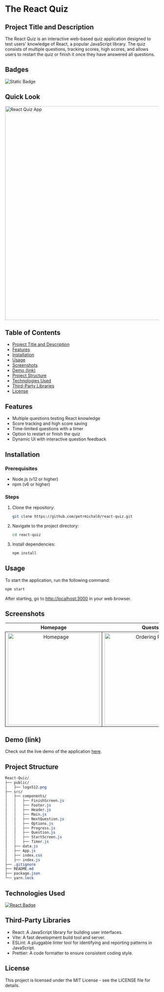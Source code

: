 # The React Quiz

## Project Title and Description
The React Quiz is an interactive web-based quiz application designed to test users' knowledge of React, a popular JavaScript library. The quiz consists of multiple questions, tracking scores, high scores, and allows users to restart the quiz or finish it once they have answered all questions.

## Badges
![Static Badge](https://img.shields.io/badge/status-active-brightgreen)

## Quick Look
<img src="https://github.com/user-attachments/assets/84c42359-770e-4cc1-b959-67efbb347cc5" width="700" alt="React Quiz App">

## Table of Contents
- [Project Title and Description](#project-title-and-description)
- [Features](#features)
- [Installation](#installation)
- [Usage](#usage)
- [Screenshots](#screenshots)
- [Demo (link)](#demo-link)
- [Project Structure](#project-structure)
- [Technologies Used](#technologies-used)
- [Third-Party Libraries](#third-party-libraries)
- [License](#license)

## Features
- Multiple questions testing React knowledge
- Score tracking and high score saving
- Time-limited questions with a timer
- Option to restart or finish the quiz
- Dynamic UI with interactive question feedback

## Installation

### Prerequisites
- Node.js (v12 or higher)
- npm (v6 or higher)

### Steps

1. Clone the repository:
    ```bash
    git clone https://github.com/petrmichal0/react-quiz.git
    ```

2. Navigate to the project directory:
    ```bash
    cd react-quiz
    ```

3. Install dependencies:
    ```bash
    npm install
    ```

## Usage
To start the application, run the following command:
```bash
npm start
```

After starting, go to [http://localhost:3000](http://localhost:3000) in your web browser.

## Screenshots

<table>
  <tr>
    <th>Homepage</th>
    <th>Quests</th>
    <th>Finish Quiz</th>
  </tr>
  <tr>
    <td style="border: 1px solid black; width: 310px; height: 310px; text-align: center;">
      <a href="https://github.com/user-attachments/assets/f578f2cc-9fbe-4540-817a-e55acf40fd2e" target="_blank" rel="noopener noreferrer">
        <img src="https://github.com/user-attachments/assets/f578f2cc-9fbe-4540-817a-e55acf40fd2e" width="300" height="300" alt="Homepage">
      </a>
    </td>
    <td style="border: 1px solid black; width: 310px; height: 310px; text-align: center;">
      <a href="https://github.com/user-attachments/assets/df1d2a72-35b5-4fa5-948d-f6786f2a1383" target="_blank" rel="noopener noreferrer">
        <img src="https://github.com/user-attachments/assets/df1d2a72-35b5-4fa5-948d-f6786f2a1383" width="300" height="300" alt="Ordering Pizza">
      </a>
    </td>
    <td style="border: 1px solid black; width: 310px; height: 310px; text-align: center;">
      <a href="https://github.com/user-attachments/assets/3f954c04-50a9-4a2f-a3a8-6341b28b12eb" target="_blank" rel="noopener noreferrer">
        <img src="https://github.com/user-attachments/assets/3f954c04-50a9-4a2f-a3a8-6341b28b12eb" width="300" height="300" alt="Order Cart">
      </a>
    </td>
  </tr>
</table>

## Demo (link)

Check out the live demo of the application [here](https://v1-quiz.netlify.app/).

## Project Structure

```css
React-Quiz/
├── public/
│   ├── logo512.png
├── src/
│   ├── components/
│   │   ├── FinishScreen.js
│   │   ├── Footer.js
│   │   ├── Header.js
│   │   ├── Main.js
│   │   ├── NextQuestion.js
│   │   ├── Options.js
│   │   ├── Progress.js
│   │   ├── Question.js
│   │   ├── StartScreen.js
│   │   ├── Timer.js
│   ├── data.js
│   ├── App.js
│   ├── index.css
│   ├── index.js
├── .gitignore
├── README.md
├── package.json
└── yarn.lock
```

## Technologies Used

[![React Badge](https://img.shields.io/badge/-React-61DBFB?style=for-the-badge&labelColor=black&logo=react&logoColor=61DBFB)](#)

## Third-Party Libraries
* React: A JavaScript library for building user interfaces.
* Vite: A fast development build tool and server.
* ESLint: A pluggable linter tool for identifying and reporting patterns in JavaScript.
* Prettier: A code formatter to ensure consistent coding style.

## License

This project is licensed under the MIT License - see the LICENSE file for details.
